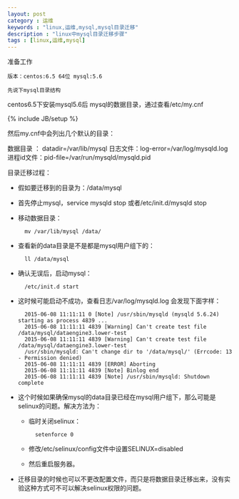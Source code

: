 ```yaml
---
layout: post
category : 运维 
keywords : "linux,运维,mysql,mysql目录迁移"
description : "linux中mysql目录迁移步骤"
tags : [linux,运维,mysql]
---
```



准备工作

    版本：centos:6.5 64位 mysql:5.6

    先说下mysql目录结构

centos6.5下安装mysql5.6后 mysql的数据目录，通过查看/etc/my.cnf
<!--break-->

{% include JB/setup %}



然后my.cnf中会列出几个默认的目录：

数据目录 ： datadir=/var/lib/mysql
日志文件：log-error=/var/log/mysqld.log
进程id文件：pid-file=/var/run/mysqld/mysqld.pid

目录迁移过程：

- 假如要迁移到的目录为：/data/mysql
- 首先停止mysql，service mysqld stop 或者/etc/init.d/mysqld stop
- 移动数据目录：

        mv /var/lib/mysql /data/

- 查看新的data目录是不是都是mysql用户组下的：

        ll /data/mysql

- 确认无误后，启动mysql：

        /etc/init.d start

- 这时候可能启动不成功，查看日志/var/log/mysqld.log 会发现下面字样：

        2015-06-08 11:11:11 0 [Note] /usr/sbin/mysqld (mysqld 5.6.24) starting as process 4839 ...
        2015-06-08 11:11:11 4839 [Warning] Can't create test file /data/mysql/dataengine3.lower-test
        2015-06-08 11:11:11 4839 [Warning] Can't create test file /data/mysql/dataengine3.lower-test
        /usr/sbin/mysqld: Can't change dir to '/data/mysql/' (Errcode: 13 - Permission denied)
        2015-06-08 11:11:11 4839 [ERROR] Aborting
        2015-06-08 11:11:11 4839 [Note] Binlog end
        2015-06-08 11:11:11 4839 [Note] /usr/sbin/mysqld: Shutdown complete

- 这个时候如果确保mysql的data目录已经在mysql用户组下，那么可能是selinux的问题。解决方法为：
    
    - 临时关闭selinux：

            setenforce 0

    - 修改/etc/selinux/config文件中设置SELINUX=disabled
    - 然后重启服务器。
- 迁移目录的时候也可以不更改配置文件，而只是将数据目录迁移出来，没有实验这种方式可不可以解决selinux权限的问题。
